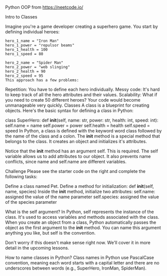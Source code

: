 Python OOP from https://neetcode.io/

Intro to Classes

Imagine you're a game developer creating a superhero game. You start by defining individual heroes:

    hero_1_name = "Iron Man"
    hero_1_power = "repulsor beams"
    hero_1_health = 100
    hero_1_speed = 80

    hero_2_name = "Spider Man"
    hero_2_power = "web slinging"
    hero_2_health = 90
    hero_2_speed = 95
    This approach has a few problems:

Repetition: You have to define each hero individually.
Messy code: It's hard to keep track of all the hero attributes and their values.
Scalability: What if you need to create 50 different heroes? Your code would become unmanageable very quickly.
Classes
A class is a blueprint for creating objects. Here's the basic syntax for defining a class in Python:

class SuperHero:
    def __init__(self, name: str, power: str, health: int, speed: int):
        self.name = name
        self.power = power
        self.health = health
        self.speed = speed
In Python, a class is defined with the keyword word class followed by the name of the class and a colon. The __init__ method is a special method that belongs to the class. It creates an object and initializes it's attributes.

Notice that the __init__ method has an argument self. This is required. The self variable allows us to add attributes to our object. It also prevents name conflicts, since name and self.name are different variables.

Challenge
Please see the starter code on the right and complete the following tasks:

Define a class named Pet.
Define a method for initialization: def __init__(self, name, species)
Inside the __init__ method, initialize two attributes:
self.name: assigned the value of the name parameter
self.species: assigned the value of the species parameter

What is the self argument?
In Python, self represents the instance of the class. It's used to access variables and methods associated with the class. When you create an object from a class, Python automatically passes the object as the first argument to the __init__ method. You can name this argument anything you like, but self is the convention.

Don't worry if this doesn't make sense right now. We'll cover it in more detail in the upcoming lessons.


How to name classes in Python?
Class names in Python use PascalCase convention, meaning each word starts with a capital letter and there are no underscores between words (e.g., SuperHero, IronMan, SpiderMan).
